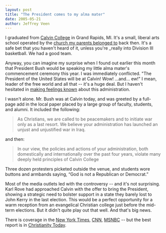 ```yaml
--- 
layout: post
title: "The President comes to my alma mater"
date: 2005-05-21
author: Jeffrey Veen
---
```

I graduated from <a href="http://www.calvin.edu/">Calvin College</a> in Grand Rapids, MI. It's a small, liberal arts school operated by the <a href="http://www.crcna.org/">church my parents belonged to</a> back then. It's a safe bet that you haven't heard of it, unless you're _really into Division III basketball. We had a good team.

Anyway, you can imagine my surprise when I found out earlier this month that President Bush would be speaking my little alma mater's commencement ceremony this year. I was immediately conflicted. "The President of the United States will be at Calvin! Wow! ...and... ew!" I mean, leader of the free world and all that -- it's a huge deal. But I haven't hesitated in <a href="http://www.veen.com/jeff/archives/000645.html">making feelings known</a> about this administration.

I wasn't alone. Mr. Bush was at Calvin today, and was greeted by a full-page add in the local paper placed by a large group of faculty, students, and alumni. It included the following:

<blockquote>
As Christians, we are called to be peacemakers and to initiate war only as a last resort. We believe your administration has launched an unjust and unjustified war in Iraq.</blockquote>

and then:

<blockquote>In our view, the policies and actions of your administration, both domestically and internationally over the past four years, violate many deeply held principles of Calvin College
</blockquote>

Three dozen protesters picketed outside the venue, and students wore buttons and armbands saying, &ldquo;God is not a Republican or Democrat.&rdquo;

Most of the media outlets led with the controversy -- and it's not surprising. Karl Rove had approached Calvin with the offer to bring the President, showing a strategic need to bolster support in a state they barely lost to John Kerry in the last election. This would be a perfect opportunity for a warm reception from an evangelical Christian college just before the mid-term elections. But it didn't quite play out that well. And that's big news.

There is coverage in the <a href="http://www.nytimes.com/2005/05/22/politics/22bush.html">New York Times</a>, <a href="http://www.cnn.com/2005/POLITICS/05/21/bush.commencement/">CNN</a>, <a href="http://msnbc.msn.com/id/7935229/">MSNBC</a> -- but the best report is in <a href="http://www.christianitytoday.com/ct/2005/120/53.0.html">Christianity Today</a>. 
&#8203;